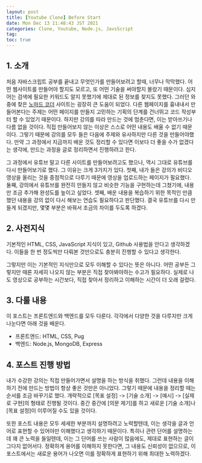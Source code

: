 ```yaml
---
layout: post
title: [Youtube Clone] Before Start
date: Mon Dec 13 11:48:43 JST 2021
categories: Clone, Youtube, Node.js, JavsScript
tag:
toc: true
---
```


## 1. 소개

처음 자바스크립트 공부를 끝내고 무엇인가를 만들어보려고 할때, 너무나 막막했다.
어떤 웹사이트를 만들어야 할지도 모르고, 또 어떤 기술을 써야할지 몰랐기 때문이다.
심지어는 검색에 필요한 키워드도 알지 못했기에 제대로 된 정보를 찾지도 못했다.
그러던 와중에 찾은 [노마드 코더](https://nomadcoders.co/) 사이트는 굉장히 큰 도움이 되었다.
다른 웹페이지를 흉내내서 만들어본다는 주제는 어떤 페이지를 만들지 고민하는 기획의 단계를 건너뛰고 코드 작성부터 할 수 있었기 때문이다.
하지만 강의를 따라 만드는 것에 멈춘다면, 이는 받아쓰기나 다름 없을 것이다.
직접 만들어보지 않는 이상은 스스로 어떤 내용도 배울 수 없기 때문이다.
그렇기 때문에 강의를 모두 들은 다음에 주제와 유사하지만 다른 것을 만들어야했다.
만약 그 과정에서 지금까지 배운 것도 정리할 수 있다면 이보다 더 좋을 수가 없겠다는 생각에, 만드는 과정을 글로 정리하면서 진행하려고 한다.

그 과정에서 유튜브 말고 다른 사이트를 만들어보려고도 했으나, 역시 그대로 유튜브를 다시 만들어보기로 했다.
그 이유는 크게 3가지가 있다.
첫째, 내가 들은 강의가 비디오 영상을 올리는 것을 중점적으로 다루기 때문에 영상을 업로드하는 페이지가 필요했다.
둘째, 강의에서 유튜브를 완전히 만들지 않고 비슷한 기능을 구현하는데 그쳤기에, 내용만 조금 추가해 완성도를 높이고 싶었다.
셋째, 배운 내용을 복습하기 위한 목적인 만큼 했던 내용을 강의 없이 다시 해보는 연습도 필요하다고 판단했다.
결국 유튜브를 다시 만들게 되겠지만, 몇몇 부분은 바꿔서 조금의 차이를 두도록 하겠다.

## 2. 사전지식

기본적인 HTML, CSS, JavaScript 지식이 있고, Github 사용법을 안다고 생각하겠다.
이들을 한 번 정도씩만 다뤄본 것만으로도 충분히 진행할 수 있다고 생각한다.

그렇지만 이는 기본적인 지식만으로 모두 이해할 수 있다는 뜻은 아니다.
어떤 공부든 그렇지만 때론 자세히 나오지 않는 부분은 직접 찾아봐야하는 수고가 필요하다.
실제로 나도 영상으로 공부하는 시간보다, 직접 찾아서 정리하고 이해하는 시간이 더 오래 걸렸다.

## 3. 다룰 내용

이 포스트는 프론트엔드와 백엔드를 모두 다룬다.
각각에서 다양한 것을 다루지만 크게 나눈다면 아래 것을 배운다.

-   프론트엔드: HTML, CSS, Pug
-   백엔드: Node.js, MongoDB, Express

## 4. 포스트 진행 방법

내가 수강한 강의는 직접 만들어가면서 설명을 하는 방식을 취했다.
그런데 내용을 이해하기 전에 만드는 방법이 항상 좋은 것만은 아니었다.
그렇기 때문에 내용을 정리할 때는 순서를 조금 바꾸기로 했다.
개략적으로 [목표 설정] -> [기술 소개] -> [예시] -> [실제로 구현]의 형태로 진행될 것이다.
중간 중간에 [의문 제기]를 하고 새로운 [기술 소개]나 [목표 설정]이 이루어질 수도 있을 것이다.

또한 포스트 내용은 모두 세세한 부분까지 설명하려고 노력할텐데, 이는 생각을 글과 언어로 표현할 수 있어야만 이해했다고 생각하기 때문이다.
특히나 관련 단어를 설명하는데 꽤 큰 노력을 들일텐데, 이는 그 단어를 쓰는 사람이 많음에도, 제대로 표현하는 글이 그다지 없어서다.
정확하게 용어를 이해하지 못한다면, 그 내용도 신뢰성이 없으므로, 이 포스트에서는 새로운 용어가 나오면 이를 정확하게 표현하기 위해 최대한 노력하겠다.
